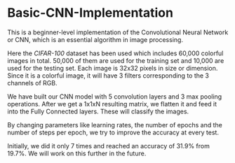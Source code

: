 # Basic-CNN-Implementation

This is a beginner-level implementation of the Convolutional Neural Network or CNN, which is an essential algorithm in image processing.

Here the *CIFAR-100* dataset has been used which includes 60,000 colorful images in total. 50,000 of them are used for the training set and 10,000 are used for the testing set. Each image is 32x32 pixels in size or dimension. Since it is a colorful image, it will have 3 filters corresponding to the 3 channels of RGB.

We have built our CNN model with 5 convolution layers and 3 max pooling operations. After we get a 1x1xN resulting matrix, we flatten it and feed it into the Fully Connected layers. These will classify the images.

By changing parameters like learning rates, the number of epochs and the number of steps per epoch, we try to improve the accuracy at every test.

Initially, we did it only 7 times and reached an accuracy of 31.9% from 19.7%. We will work on this further in the future.
